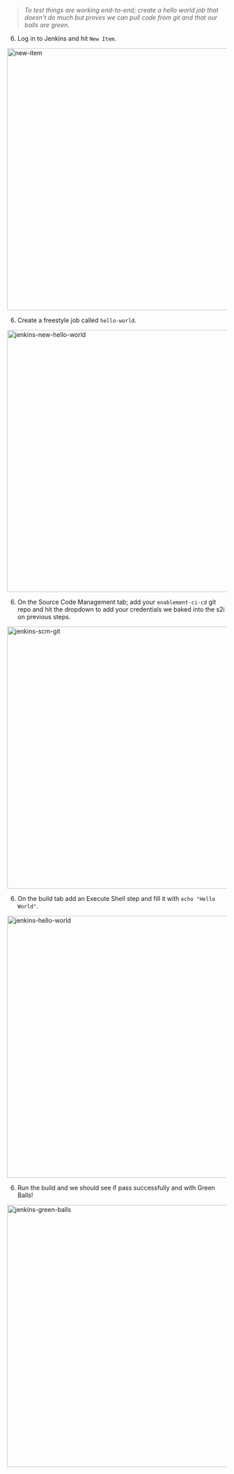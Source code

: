 > _To test things are working end-to-end; create a hello world job that doesn't do much but proves we can pull code from git and that our balls are green._

6. Log in to Jenkins and hit `New Item`.
<img src="https://raw.githubusercontent.com/rht-labs/enablement-docs/master/exercises/images/exercise1/new-item.png" alt="new-item" width="600px"/>


6. Create a freestyle job called `hello-world`.
<img src="https://raw.githubusercontent.com/rht-labs/enablement-docs/master/exercises/images/exercise1/jenkins-new-hello-world.png" alt="jenkins-new-hello-world" width="600px"/>


6. On the Source Code Management tab; add your `enablement-ci-cd` git repo and hit the dropdown to add your credentials we baked into the s2i on previous steps.
<img src="https://raw.githubusercontent.com/rht-labs/enablement-docs/master/exercises/images/exercise1/jenkins-scm-git.png" alt="jenkins-scm-git" width="600px"/>


6. On the build tab add an Execute Shell step and fill it with `echo "Hello World"`.
<img src="https://raw.githubusercontent.com/rht-labs/enablement-docs/master/exercises/images/exercise1/jenkins-hello-world.png" alt="jenkins-hello-world" width="600px"/>


6. Run the build and we should see if pass successfully and with Green Balls!
<img src="https://raw.githubusercontent.com/rht-labs/enablement-docs/master/exercises/images/exercise1/jenkins-green-balls.png" alt="jenkins-green-balls" width="600px"/>

